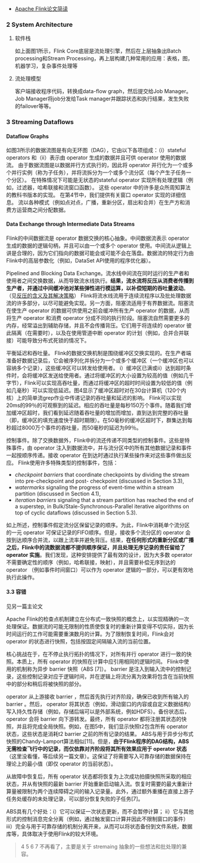 * [Apache Flink论文简读](https://blog.csdn.net/lpstudy/article/details/83661945)

### 2 System Architecture

1. 软件栈

   如上面图1所示，Flink Core底层是流处理引擎，然后在上层抽象出Batch processing和Stream
   Processing，再上层构建几种常用的应用：表格，图，机器学习，复杂事件处理等

2. 流处理模型

   客户端接收程序代码，转换成data-flow graph，然后提交给Job Manager。Job Manager将job分发给Task manager并跟踪状态和执行结果，发生失败的failover等等。

### 3 Streaming Dataflows

#### Dataflow Graphs

如图3所示的数据流图是有向无环图（DAG），它由以下各项组成：（i）stateful operators 和（ii）表示由 operator 生成的数据并且可供 operator 使用的数据流。 由于数据流图是以数据并行方式执行的，因此将 operator 并行化为一个或多个并行实例（称为子任务），并将流拆分为一个或多个流分区（每个产生子任务一个分区）。 在特殊情况下可能是无状态的stateful operator 实现所有处理逻辑（例如，过滤器，哈希联接和流窗口函数）。 这些 operator 中的许多是众所周知算法的教科书版本的实现。 在第4节中，我们提供有关窗口 operator 实现的详细信息。 流以各种模式（例如点对点，广播，重新分区，扇出和合并）在生产方和消费方运营商之间分配数据。

#### Data Exchange through Intermediate Data Streams

Flink的中间数据流是 operator 数据交换的核心抽象。中间数据流表示 operator 生成的数据的逻辑句柄，并且可以由一个或多个 operator 使用。中间流从逻辑上讲是合理的，因为它们指向的数据可能会或可能不会在落盘。数据流的特定行为由Flink中的高层参数化（例如，DataSet API使用的程序优化器）。

Pipelined and Blocking Data Exchange。流水线中间流在同时运行的生产者和使用者之间交换数据，从而导致流水线执行。**结果，流水流将反压从消费者传播到生产者，并通过中间缓冲池对某些弹性进行模运算，以补偿短期的吞吐量波动**。（见[反压的含义及其解决策略](https://www.jianshu.com/p/bae101ec7bcf)） Flink将流水线流用于连续流程序以及批处理数据流的许多部分，以尽可能避免实现。另一方面，阻塞流适用于有界数据流。阻塞流在使生产 operator 的数据可供使用之前会缓冲所有生产 operator 的数据，从而将生产 operator 和消费 operator 分成不同的执行阶段。阻塞流自然需要更多的内存，经常溢出到辅助存储，并且不会传播背压。它们用于将连续的 operator 彼此隔离（在需要时），以及在使用管道中断 operator 的计划（例如，合并合并联接）可能导致分布式死锁的情况下。

平衡延迟和吞吐量。 Flink的数据交换机制是围绕缓冲区交换实现的。在生产者端准备好数据记录后，它会被序列化并拆分为一个或多个缓冲区（一个缓冲区也可以容纳多个记录），这些缓冲区可以转发给使用者。 i）缓冲区已满或ii）达到超时条件时，会将缓冲区发送给使用者。通过将缓冲区的大小设置为较高的值（例如几千字节），Flink可以实现高吞吐量，而通过将缓冲区的超时时间设置为较低的值（例如几毫秒）可以实现低延迟。图4显示了缓冲区超时对在30台计算机（120个内核）上的简单流grep作业中传递记录的吞吐量和延迟的影响。 Flink可以实现20ms的99％的可观察到的延迟。相应的吞吐量是每秒150万个事件。随着我们增加缓冲区超时，我们看到延迟随着吞吐量的增加而增加，直到达到完整的吞吐量（即，缓冲区的填充速度快于超时期限）。在50毫秒的缓冲区超时下，群集达到每秒超过8000万个事件的吞吐量，而50毫秒的延迟为99％。

控制事件。除了交换数据外，Flink中的流还传递不同类型的控制事件。这些是特殊事件，由 operator 注入到数据流中，并与流分区中的所有其他数据记录和事件一起按顺序传递。接收 operator 在到达时通过执行某些操作来对这些事件做出反应。 Flink使用许多特殊类型的控制事件，包括：

* *checkpoint barriers* that coordinate checkpoints by dividing the stream into pre-checkpoint and post- checkpoint (discussed in Section 3.3),
* *watermarks* signaling the progress of event-time within a stream partition (discussed in Section 4.1),
* *iteration barriers* signaling that a stream partition has reached the end of a superstep, in Bulk/Stale-Synchronous-Parallel iterative algorithms on top of cyclic dataflows (discussed in Section 5.3).

如上所述，控制事件假定流分区保留记录的顺序。为此，Flink中消耗单个流分区的一元 operator 可保证记录的FIFO顺序。但是，接收多个流分区的 operator 会按到达顺序合并流，以跟上流率并避免背压。结果，**在任何形式的重新分区或广播之后，Flink中的流数据流都不提供顺序保证，并且处理无序记录的责任留给了 operator 实施**。我们发现，这种安排提供了最有效的设计，因为大多数 operator 不需要确定性的顺序（例如，哈希联接，映射），并且需要补偿无序到达的 operator （例如事件时间窗口）可以作为 operator 逻辑的一部分，可以更有效地执行此操作。

#### 3.3 容错

见另一篇主论文

Apache Flink的检查点机制建立在分布式一致快照的概念上，以实现精确的一次处理保证。数据流的可能无限制的性质使恢复时的重新计算变得不切实际，因为长时间运行的工作可能需要重演数月的计算。为了限制恢复时间，Flink会对 operator 的状态进行快照，包括按固定间隔输入流的当前位置。

核心挑战在于，在不停止执行拓扑的情况下，对所有并行 operator 进行一致的快照。本质上，所有 operator 的快照在计算中应引用相同的逻辑时间。 Flink中使用的机制称为异步 barrier 快照（ABS [7]）。 barrier 是注入到输入流中的控制记录，这些控制记录对应于逻辑时间，并在逻辑上将流分离为效果将包含在当前快照中的部分和稍后将被快照的部分。

 operator 从上游接收 barrier ，然后首先执行对齐阶段，确保已收到所有输入的 barrier 。然后， operator 将其状态（例如，滑动窗口的内容或自定义数据结构）写入持久性存储（例如，存储后端可以是外部系统，例如HDFS）。备份状态后， operator 会将 barrier 向下游转发。最终，所有 operator 都将注册其状态的快照，并且将完成全局快照。例如，在图5中，我们显示快照t2包含所有 operator 状态，这些状态是消耗t2 barrier 之前的所有记录的结果。 ABS与用于异步分布式快照的Chandy-Lamport算法相似[11]。但是，**由于Flink程序的DAG结构，ABS无需检查飞行中的记录，而仅依靠对齐阶段将其所有效果应用于 operator 状态**（这里没看懂，等后续另一篇文章）。这保证了将需要写入可靠存储的数据保持在理论上的最小值（即仅 operator 的当前状态）。

从故障中恢复后，所有 operator 状态都将恢复为上次成功拍摄快照所采取的相应状态，并从有快照的最新 barrier 开始重新启动输入流。恢复时需要的最大重新计算量被限制为两个连续障碍之间的输入记录量。此外，通过额外重播在直接上游子任务处缓存的未处理记录，可以部分恢复失败的子任务[7]。

ABS具有几个好处：i）它可以保证一次状态更新，而不会暂停计算； ii）它与其他形式的控制消息完全分离（例如，通过触发窗口计算并因此不限制窗口的事件） iii）完全与用于可靠存储的机制分离开来，从而可以将状态备份到文件系统，数据库等，具体取决于使用Flink的较大环境。

>  4 5 6 7 不再看了，主要是关于 stremaing 抽象的一些想法和批处理的兼容。